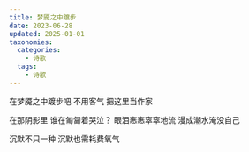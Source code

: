```yaml
---
title: 梦魇之中踱步
date: 2023-06-28
updated: 2025-01-01
taxonomies:
  categories:
    - 诗歌
  tags:
    - 诗歌
---
```


在梦魇之中踱步吧
不用客气
把这里当作家

在那阴影里
谁在匍匐着哭泣？
眼泪窸窸窣窣地流
漫成潮水淹没自己

沉默不只一种
沉默也需耗费氧气